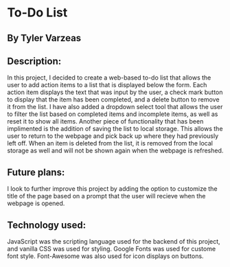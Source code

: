 # To-Do List
## By Tyler Varzeas

## Description:
In this project, I decided to create a web-based to-do list that allows the user to add action items to a list that is displayed below the form.
Each action item displays the text that was input by the user, a check mark button to display that the item has been completed, and a delete button to remove it from the list.
I have also added a dropdown select tool that allows the user to filter the list based on completed items and incomplete items, as well as reset it to show all items.
Another piece of functionality that has been implimented is the addition of saving the list to local storage. This allows the user to return to the webpage and pick back up where they had previously left off. When an item is deleted from the list, it is removed from the local storage as well and will not be shown again when the webpage is refreshed.

## Future plans:
I look to further improve this project by adding the option to customize the title of the page based on a prompt that the user will recieve when the webpage is opened. 

## Technology used:
JavaScript was the scripting language used for the backend of this project, and vanilla CSS was used for styling.
Google Fonts was used for custome font style.
Font-Awesome was also used for icon displays on buttons.
